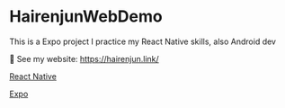 # HairenjunWebDemo

This is a Expo project I practice my React Native skills, also Android dev

🙌
See my website: https://hairenjun.link/

[React Native](https://github.com/facebook/react-native)

[Expo](https://github.com/expo/expo)

